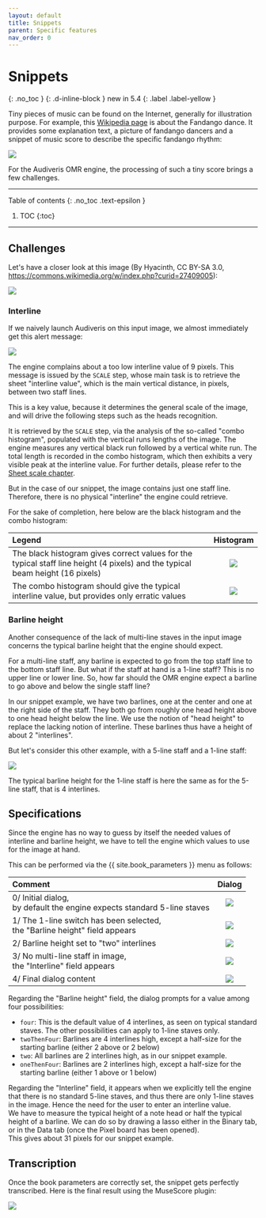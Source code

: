 ```yaml
---
layout: default
title: Snippets
parent: Specific features
nav_order: 0
---
```

# Snippets
{: .no_toc }
{: .d-inline-block }
new in 5.4
{: .label .label-yellow }

Tiny pieces of music can be found on the Internet, generally for illustration purpose.
For example, this [Wikipedia page](https://en.wikipedia.org/wiki/Fandango) is about the Fandango dance.
It provides some explanation text, a picture of fandango dancers and a snippet of music score to
describe the specific fandango rhythm:

![](../../assets/images/fandango_wikipedia.png)

For the Audiveris OMR engine, the processing of such a tiny score brings a few challenges.

---
Table of contents
{: .no_toc .text-epsilon }
1. TOC
{:toc}
---

## Challenges

Let's have a closer look at this image (By Hyacinth, CC BY-SA 3.0, https://commons.wikimedia.org/w/index.php?curid=27409005):

![](../../assets/images/Fandango_dance_pattern.png)

### Interline

If we naively launch Audiveris on this input image, we almost immediately get this alert message:

![](../../assets/images/fandango_scale_alert.png)

The engine complains about a too low interline value of 9 pixels.
This message is issued by the ``SCALE`` step, whose main task is to retrieve the sheet "interline value",
which is the main vertical distance, in pixels, between two staff lines.

This is a key value, because it determines the general scale of the image, and will drive the following steps
such as the heads recognition.

It is retrieved by the ``SCALE`` step, via the analysis of the so-called "combo histogram", 
populated with the vertical runs lengths of the image.
The engine measures any vertical black run followed by a vertical white run.
The total length is recorded in the combo histogram, which then exhibits a very visible peak at the
interline value.
For further details, please refer to the [Sheet scale chapter](../main/sheet_scale.md).

But in the case of our snippet, the image contains just one staff line.
Therefore, there is no physical "interline" the engine could retrieve.

For the sake of completion, here below are the black histogram and the combo histogram:

| Legend | Histogram|
| :---   | :---:|
|The black histogram gives correct values for the typical staff line height (4 pixels) and the typical beam height (16 pixels) | ![](../../assets/images/fandango_black_histogram.png) |
|The combo histogram should give the typical interline value, but provides only erratic values | ![](../../assets/images/fandango_combo_histogram.png)|

### Barline height

Another consequence of the lack of multi-line staves in the input image concerns the typical
barline height that the engine should expect.

For a multi-line staff, any barline is expected to go from the top staff line to the bottom staff line.
But what if the staff at hand is a 1-line staff? This is no upper line or lower line.
So, how far should the OMR engine expect a barline to go above and below the single staff line?

In our snippet example, we have two barlines, one at the center and one at the right side of the staff.
They both go from roughly one head height above to one head height below the line.
We use the notion of "head height" to replace the lacking notion of interline.
These barlines thus have a height of about 2 "interlines".

But let's consider this other example, with a 5-line staff and a 1-line staff: 

![](../../assets/images/drums_stave_sizes.png)

The typical barline height for the 1-line staff is here the same as for the 5-line staff, that is 4 interlines.

## Specifications

Since the engine has no way to guess by itself the needed values of interline and barline height, we have to tell the engine which values to use for the image at hand.

This can be performed via the {{ site.book_parameters }} menu as follows:

| Comment | Dialog |
| :---    | :---:  |
| 0/ Initial dialog,<br> by default the engine expects standard 5-line staves  | ![](../../assets/images/fandango_params_initial.png) |
| 1/ The 1-line switch has been selected,<br> the "Barline height" field appears | ![](../../assets/images/fandango_params_1line.png) |
| 2/ Barline height set to "two" interlines | ![](../../assets/images/fandango_params_barline_height.png) |
| 3/ No multi-line staff in image,<br> the "Interline" field appears    | ![](../../assets/images/fandango_params_interline.png) |
| 4/ Final dialog content   | ![](../../assets/images/fandango_params_final.png) |

Regarding the "Barline height" field, the dialog prompts for a value among four possibilities:
- ``four``: This is the default value of 4 interlines, as seen on typical standard staves.
The other possibilities can apply to 1-line staves only.
- ``twoThenFour``: Barlines are 4 interlines high, except a half-size for the starting barline (either 2 above or 2 below)
- ``two``: All barlines are 2 interlines high, as in our snippet example.
- ``oneThenFour``: Barlines are 2 interlines high, except a half-size for the starting barline (either 1 above or 1 below)

Regarding the "Interline" field, it appears when we explicitly tell the engine that there is no standard 5-line staves, and thus there are only 1-line staves in the image.
Hence the need for the user to enter an interline value.  
We have to measure the typical height of a note head or half the typical height of a barline.
We can do so by drawing a lasso either in the Binary tab, or in the Data tab (once the Pixel board has been opened).  
This gives about 31 pixels for our snippet example.

## Transcription

Once the book parameters are correctly set, the snippet gets perfectly transcribed.
Here is the final result using the MuseScore plugin:

![](../../assets/images/fandango_musescore.png)
